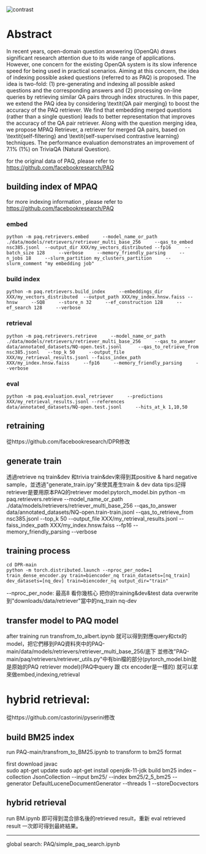 ![contrast](https://user-images.githubusercontent.com/40825205/188257392-ecb6965a-57c7-42bf-8fa1-f533fb403fb1.png)


# Abstract
In recent years, open-domain question answering (OpenQA) draws significant research attention due to its wide range of applications. However, one concern for the existing OpenQA system is its slow inference speed for being used in practical scenarios. Aiming at this concern, the idea of indexing possible asked questions (referred to as PAQ) is proposed. The idea is two-fold: (1) pre-generating and indexing all possible asked questions and the corresponding answers and (2) processing on-line queries by retrieving similar QA pairs through index structures. In this paper, we extend the PAQ idea by considering \textit{QA pair merging} to boost the accuracy of the PAQ retriever. We find that embedding merged questions (rather than a single question) leads to better representation that improves the accuracy of the QA pair retriever. Along with the question merging idea, we propose MPAQ Retriever, a retriever for merged QA pairs, based on \textit{self-filtering} and \textit{self-supervised contrastive learning} techniques. The performance evaluation demonstrates an improvement of 7.1\% (1\%) on TriviaQA (Natural Question).

for the original data of PAQ, please refer to https://github.com/facebookresearch/PAQ
## building index of MPAQ
for more indexing information , please refer to https://github.com/facebookresearch/PAQ
### embed
    python -m paq.retrievers.embed     --model_name_or_path ./data/models/retrievers/retriever_multi_base_256     --qas_to_embed nsc385.jsonl  --output_dir XXX/my_vectors_distributed --fp16     --batch_size 128     --verbose     --memory_friendly_parsing     --n_jobs 18     --slurm_partition my_clusters_partition     --slurm_comment "my embedding job"
    
### build index
    python -m paq.retrievers.build_index     --embeddings_dir XXX/my_vectors_distributed  --output_path XXX/my_index.hnsw.faiss --hnsw     --SQ8     --store_n 32     --ef_construction 128     --ef_search 128     --verbose
    
### retrieval   
    python -m paq.retrievers.retrieve     --model_name_or_path ./data/models/retrievers/retriever_multi_base_256     --qas_to_answer data/annotated_datasets/NQ-open.test.jsonl      --qas_to_retrieve_from nsc385.jsonl   --top_k 50     --output_file XXX/my_retrieval_results.jsonl --faiss_index_path XXX/my_index.hnsw.faiss     --fp16     --memory_friendly_parsing     --verbose

### eval 
    python -m paq.evaluation.eval_retriever     --predictions XXX/my_retrieval_results.jsonl --references data/annotated_datasets/NQ-open.test.jsonl     --hits_at_k 1,10,50





## retraining
從https://github.com/facebookresearch/DPR修改

## generate train
透過retrieve nq train&dev 和trivia train&dev來得到其positive & hard negative sample，並透過"generate_train.ipy"來使其產生train & dev data
tips:記得retriever是要用原本PAQ的retriever model:pytorch_model.bin
    python -m paq.retrievers.retrieve     --model_name_or_path ./data/models/retrievers/retriever_multi_base_256     --qas_to_answer data/annotated_datasets/NQ-open.train-train.jsonl      --qas_to_retrieve_from nsc385.jsonl   --top_k 50     --output_file XXX/my_retrieval_results.jsonl --faiss_index_path XXX/my_index.hnsw.faiss     --fp16     --memory_friendly_parsing     --verbose


## training process
    cd DPR-main
    python -m torch.distributed.launch --nproc_per_node=1 train_dense_encoder.py train=biencoder_nq train_datasets=[nq_train] dev_datasets=[nq_dev] train=biencoder_nq output_dir="train"

--nproc_per_node: 最高8 看你幾核心
把你的training&dev&test data overwrite到"downloads/data/retriever"當中的nq_train nq-dev


## transfer model to PAQ model
after training  run transfrom_to_albert.ipynb 
就可以得到對應query和ctx的 model，把它們移到PAQ資料夾中的PAQ-main/data/models/retrievers/retriever_multi_base_256/底下
並修改"PAQ-main/paq/retrievers/retriever_utils.py"中有bin檔的部分(pytorch_model.bin就是原始的PAQ retriever model)(PAQ中query 跟 ctx encoder是一樣的)
就可以拿來做embed,indexing,retrieval


# hybrid retrieval:
從https://github.com/castorini/pyserini修改

## build BM25 index

run  PAQ-main/transfrom_to_BM25.ipynb to transform to bm25 format

first download javac        
        sudo apt-get update
        sudo apt-get install openjdk-11-jdk
build bm25 index
        –collection JsonCollection --input bm25/ --index bm25/2_5_bm25 --generator DefaultLuceneDocumentGenerator --threads 1 --storeDocvectors
        
## hybrid retrieval
run BM.ipynb
即可得到混合排名後的retrieved result，重新 eval retrieved result 一次即可得到最終結果。


---------
global search:
PAQ/simple_paq_search.ipynb

  

